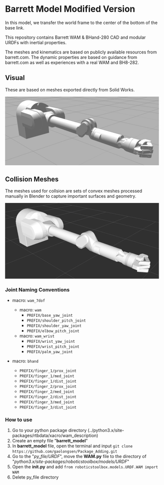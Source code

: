 Barrett Model Modified Version
=============

In this model, we transfer the world frame to the center of the bottom of the base link. 

This repository contains Barrett WAM & BHand-280 CAD and modular URDFs with inertial properties.

The meshes and kinematics are based on publicly available resources from barrett.com. The dynamic properties are based on guidance from barrett.com as well as experiences with a real WAM and BH8-282.

## Visual

These are based on meshes exported directly from Solid Works.

![](doc/wam_visual.png)

## Collision Meshes

The meshes used for collsion are sets of convex meshes processed manually in Blender to capture important surfaces and geometry.

![](doc/wam_collision.png)


### Joint Naming Conventions

* macro: `wam_7dof`
    * macro: `wam`
        * `PREFIX/base_yaw_joint`
        * `PREFIX/shoulder_pitch_joint`
        * `PREFIX/shoulder_yaw_joint`
        * `PREFIX/elbow_pitch_joint`
    * macro: `wam_wrist`
        * `PREFIX/wrist_yaw_joint`
        * `PREFIX/wrist_pitch_joint`
        * `PREFIX/palm_yaw_joint`

* macro: `bhand`
  * `PREFIX/finger_1/prox_joint`
  * `PREFIX/finger_1/med_joint`
  * `PREFIX/finger_1/dist_joint`
  * `PREFIX/finger_2/prox_joint`
  * `PREFIX/finger_2/med_joint`
  * `PREFIX/finger_2/dist_joint`
  * `PREFIX/finger_3/med_joint`
  * `PREFIX/finger_3/dist_joint`

### How to use

1. Go to your python package directory (../python3.x/site-packages/rtbdata/xacro/wam_description)
2. Create an empty file "**barrett_model**"
3. In **barrett_model** file, open the terminal and input `git clone https://github.com/gaolongsen/Package_Adding.git`
4. Go to the "*py_file/URDF*", move the **WAM.py** file to the directory of "*python3.x/site-packages/roboticstoolbox/models/URDF*"
5. Open the __init.py__ and add `from roboticstoolbox.models.URDF.WAM import WAM`
6. Delete py_file directory
